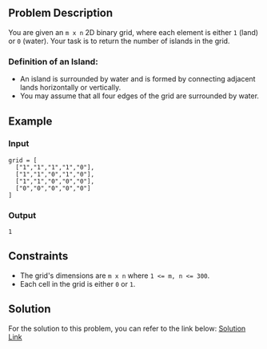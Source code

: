 ## Problem Description

You are given an `m x n` 2D binary grid, where each element is either `1` (land) or `0` (water). Your task is to return the number of islands in the grid.

### Definition of an Island:
- An island is surrounded by water and is formed by connecting adjacent lands horizontally or vertically.
- You may assume that all four edges of the grid are surrounded by water.

## Example

### Input
```plaintext
grid = [
  ["1","1","1","1","0"],
  ["1","1","0","1","0"],
  ["1","1","0","0","0"],
  ["0","0","0","0","0"]
]
```

### Output
```plaintext
1
```

## Constraints
- The grid's dimensions are `m x n` where `1 <= m, n <= 300`.
- Each cell in the grid is either `0` or `1`.

## Solution

For the solution to this problem, you can refer to the link below:
[Solution Link](https://chatgpt.com/share/67ac8178-1328-8012-a650-1071378bcd44)